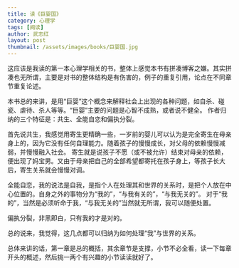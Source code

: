 ```yaml
---
title: 读《巨婴国》 
category: 心理学  
tags: [阅读]  
author: 武志红 
layout: post  
thumbnail: /assets/images/books/巨婴国.jpg
---
```


这应该是我读的第一本心理学相关的书，整体上感觉本书有拼凑博客之嫌。其实拼凑也无所谓，主要是对书的整体结构是有伤害的，例子的重复引用，论点在不同章节重复论述。

本书总的来讲，是用“巨婴”这个概念来解释社会上出现的各种问题，如自杀、碰瓷、虐待、杀人等等。“巨婴”主要的问题是心智不成熟，或者说不健全。
作者归纳的三个特征是：共生、全能自恋和偏执分裂。

首先说共生，我感觉用寄生更精确一些，一岁前的婴儿可以认为是完全寄生在母亲身上的，因为它没有任何自理能力。随着孩子的慢慢成长，对父母的依赖慢慢减弱，并慢慢融入社会。
寄生就是说孩子不愿（或不被允许）结束对母亲的依赖，便出现了妈宝男。又由于母亲把自己的全部希望都寄托在孩子身上，等孩子长大后，寄生关系就会慢慢对调。

全能自恋，我的说法是自我，是指个人在处理其和世界的关系时，是把个人放在中心位置的。自身之外的事物分为“我的”，“与我有关的”，“与我无关的”。
对于“我的”，当然是必须听命于我，“与我无关的”当然就无所谓，我可以随便处置。

偏执分裂，非黑即白，只有我的才是对的。


总的说来，我觉得，这几点都可以归纳为如何处理“我”与世界的关系。

总体来讲的话，第一章是总的概括，其余章节是支撑，小节不必全看，读一下每章开头的概述，然后挑一两个有兴趣的小节读读就好了。